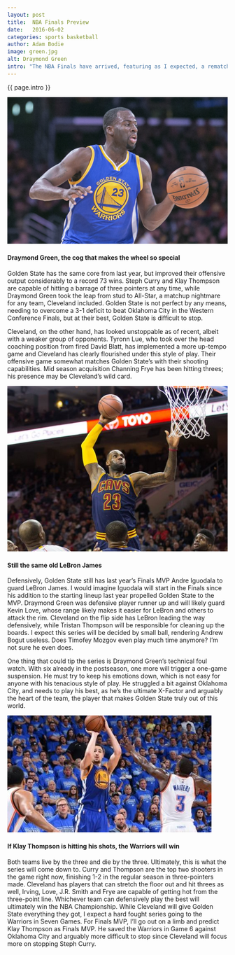 ```yaml
---
layout: post
title:  NBA Finals Preview
date:   2016-06-02
categories: sports basketball
author: Adam Bodie
image: green.jpg
alt: Draymond Green
intro: "The NBA Finals have arrived, featuring as I expected, a rematch of last year's Finals, Golden State vs. Cleveland.  Last year, Cleveland, despite missing Kyrie Irving and Kevin Love, played their hardest, gave Golden State a legitimate scare before Golden State was able to win their first championship in 40 years.  Things have changed slightly this year, with the aforementioned Irving and Love healthy this time around, while Golden State, with not much change, finished with an NBA record 73 wins in the regular season.  So who wins the rematch?  Here are my thoughts."
---
```

<div class="article">
<p> {{ page.intro }}</p>
<div class="blog-pic">
		<img src="/img/green.jpg" data-toggle="tooltip" title="Draymond Green" class="image block img-responsive">
		<h4>Draymond Green, the cog that makes the wheel so special</h4>
</div>
	<p>Golden State has the same core from last year, but improved their offensive output considerably to a record 73 wins.  Steph Curry and Klay Thompson are capable of hitting a barrage of three pointers at any time, while Draymond Green took the leap from stud to All-Star, a matchup nightmare for any team, Cleveland included.  Golden State is not perfect by any means, needing to overcome a 3-1 deficit to beat Oklahoma City in the Western Conference Finals, but at their best, Golden State is difficult to stop.</p>
	<p>Cleveland, on the other hand, has looked unstoppable as of recent, albeit with a weaker group of opponents.  Tyronn Lue, who took over the head coaching position from fired David Blatt, has implemented a more up-tempo game and Cleveland has clearly flourished under this style of play.  Their offensive game somewhat matches Golden State’s with their shooting capabilities.  Mid season acquisition Channing Frye has been hitting threes; his presence may be Cleveland’s wild card.</p>
<div class="blog-pic" style="float: left">
		<img src="/img/lebron.jpg" data-toggle="tooltip" title="LeBron James" class="image block img-responsive">
		<h4>Still the same old LeBron James</h4>
</div>
	<p>Defensively, Golden State still has last year’s Finals MVP Andre Iguodala to guard LeBron James.  I would imagine Iguodala will start in the Finals since his addition to the starting lineup last year propelled Golden State to the MVP.  Draymond Green was defensive player runner up and will likely guard Kevin Love, whose range likely makes it easier for LeBron and others to attack the rim.  Cleveland on the flip side has LeBron leading the way defensively, while Tristan Thompson will be responsible for cleaning up the boards.  I expect this series will be decided by small ball, rendering Andrew Bogut useless.  Does Timofey Mozgov even play much time anymore?  I’m not sure he even does.</p>
	<p>One thing that could tip the series is Draymond Green’s technical foul watch.  With six already in the postseason, one more will trigger a one-game suspension.  He must try to keep his emotions down, which is not easy for anyone with his tenacious style of play.  He struggled a bit against Oklahoma City, and needs to play his best, as he’s the ultimate X-Factor and arguably the heart of the team, the player that makes Golden State truly out of this world.</p>
<div class="blog-pic">
		<img src="/img/thompson.jpg" data-toggle="tooltip" title="Klay Thompson" class="image block img-responsive">
		<h4>If Klay Thompson is hitting his shots, the Warriors will win</h4>
</div>
	<p>Both teams live by the three and die by the three.  Ultimately, this is what the series will come down to.  Curry and Thompson are the top two shooters in the game right now, finishing 1-2 in the regular season in three-pointers made.  Cleveland has players that can stretch the floor out and hit threes as well, Irving, Love, J.R. Smith and Frye are capable of getting hot from the three-point line.  Whichever team can defensively play the best will ultimately win the NBA Championship.  While Cleveland will give Golden State everything they got, I expect a hard fought series going to the Warriors in Seven Games.  For Finals MVP, I’ll go out on a limb and predict Klay Thompson as Finals MVP.  He saved the Warriors in Game 6 against Oklahoma City and arguably more difficult to stop since Cleveland will focus more on stopping Steph Curry.</p>
</div>

